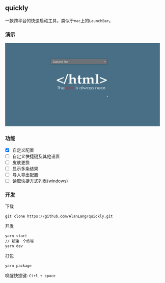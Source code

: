 ## quickly
一款跨平台的快速启动工具，类似于`mac`上的`LaunchBar`。

### 演示
![](images/show.gif)

### 功能
- [x] 自定义配置
- [ ] 自定义快捷键及其他设置
- [ ] 皮肤更换
- [ ] 显示多条结果
- [ ] 导入导出配置
- [ ] 读取快捷方式列表(windows)

### 开发
下载
```
git clone https://github.com/AlanLang/quickly.git
```

开发
```
yarn start
// 新建一个终端
yarn dev
```

打包
```
yarn package
```
唤醒快捷键: `Ctrl + space`